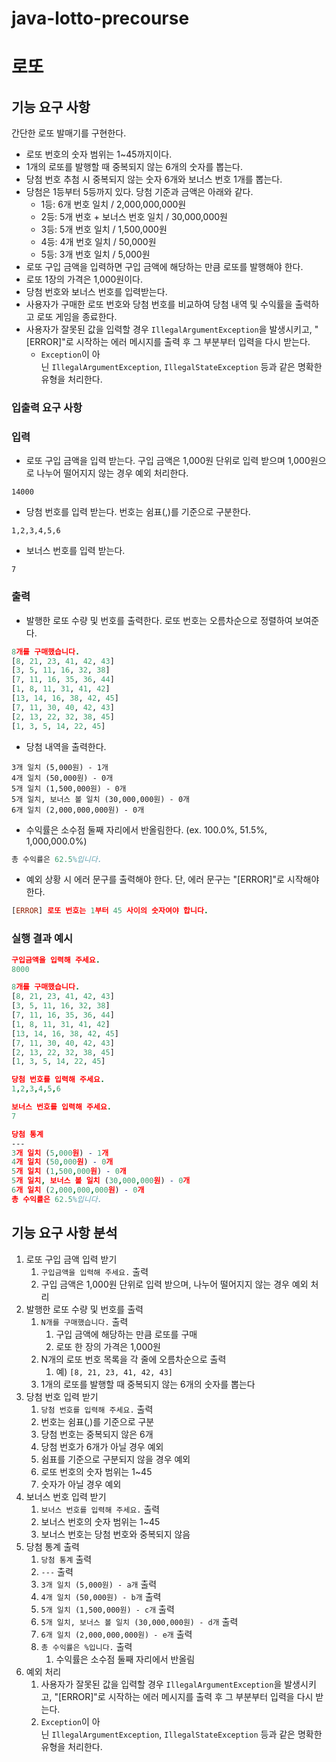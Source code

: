 # java-lotto-precourse
# **로또**
## **기능 요구 사항**
간단한 로또 발매기를 구현한다.
- 로또 번호의 숫자 범위는 1~45까지이다.
- 1개의 로또를 발행할 때 중복되지 않는 6개의 숫자를 뽑는다.
- 당첨 번호 추첨 시 중복되지 않는 숫자 6개와 보너스 번호 1개를 뽑는다.
- 당첨은 1등부터 5등까지 있다. 당첨 기준과 금액은 아래와 같다.
    - 1등: 6개 번호 일치 / 2,000,000,000원
    - 2등: 5개 번호 + 보너스 번호 일치 / 30,000,000원
    - 3등: 5개 번호 일치 / 1,500,000원
    - 4등: 4개 번호 일치 / 50,000원
    - 5등: 3개 번호 일치 / 5,000원
- 로또 구입 금액을 입력하면 구입 금액에 해당하는 만큼 로또를 발행해야 한다.
- 로또 1장의 가격은 1,000원이다.
- 당첨 번호와 보너스 번호를 입력받는다.
- 사용자가 구매한 로또 번호와 당첨 번호를 비교하여 당첨 내역 및 수익률을 출력하고 로또 게임을 종료한다.
- 사용자가 잘못된 값을 입력할 경우 `IllegalArgumentException`을 발생시키고, "[ERROR]"로 시작하는 에러 메시지를 출력 후 그 부분부터 입력을 다시 받는다.
    - `Exception`이 아닌 `IllegalArgumentException`, `IllegalStateException` 등과 같은 명확한 유형을 처리한다.
### **입출력 요구 사항**
### **입력**
- 로또 구입 금액을 입력 받는다. 구입 금액은 1,000원 단위로 입력 받으며 1,000원으로 나누어 떨어지지 않는 경우 예외 처리한다.
```
14000

```

- 당첨 번호를 입력 받는다. 번호는 쉼표(,)를 기준으로 구분한다.

```
1,2,3,4,5,6

```

- 보너스 번호를 입력 받는다.

```
7

```

### **출력**

- 발행한 로또 수량 및 번호를 출력한다. 로또 번호는 오름차순으로 정렬하여 보여준다.

```prolog
8개를 구매했습니다.
[8, 21, 23, 41, 42, 43]
[3, 5, 11, 16, 32, 38]
[7, 11, 16, 35, 36, 44]
[1, 8, 11, 31, 41, 42]
[13, 14, 16, 38, 42, 45]
[7, 11, 30, 40, 42, 43]
[2, 13, 22, 32, 38, 45]
[1, 3, 5, 14, 22, 45]

```

- 당첨 내역을 출력한다.

```
3개 일치 (5,000원) - 1개
4개 일치 (50,000원) - 0개
5개 일치 (1,500,000원) - 0개
5개 일치, 보너스 볼 일치 (30,000,000원) - 0개
6개 일치 (2,000,000,000원) - 0개

```

- 수익률은 소수점 둘째 자리에서 반올림한다. (ex. 100.0%, 51.5%, 1,000,000.0%)

```erlang
총 수익률은 62.5%입니다.

```

- 예외 상황 시 에러 문구를 출력해야 한다. 단, 에러 문구는 "[ERROR]"로 시작해야 한다.

```prolog
[ERROR] 로또 번호는 1부터 45 사이의 숫자여야 합니다.

```

### **실행 결과 예시**

```prolog
구입금액을 입력해 주세요.
8000

8개를 구매했습니다.
[8, 21, 23, 41, 42, 43]
[3, 5, 11, 16, 32, 38]
[7, 11, 16, 35, 36, 44]
[1, 8, 11, 31, 41, 42]
[13, 14, 16, 38, 42, 45]
[7, 11, 30, 40, 42, 43]
[2, 13, 22, 32, 38, 45]
[1, 3, 5, 14, 22, 45]

당첨 번호를 입력해 주세요.
1,2,3,4,5,6

보너스 번호를 입력해 주세요.
7

당첨 통계
---
3개 일치 (5,000원) - 1개
4개 일치 (50,000원) - 0개
5개 일치 (1,500,000원) - 0개
5개 일치, 보너스 볼 일치 (30,000,000원) - 0개
6개 일치 (2,000,000,000원) - 0개
총 수익률은 62.5%입니다.

```
## **기능 요구 사항 분석**

1. 로또 구입 금액 입력 받기
    1. `구입금액을 입력해 주세요.` 출력
    2. 구입 금액은 1,000원 단위로 입력 받으며, 나누어 떨어지지 않는 경우 예외 처리
2. 발행한 로또 수량 및 번호를 출력
    1. `N개를 구매했습니다.` 출력
        1. 구입 금액에 해당하는 만큼 로또를 구매
        2. 로또 한 장의 가격은 1,000원
    2. N개의 로또 번호 목록을 각 줄에 오름차순으로 출력
        1. 예) `[8, 21, 23, 41, 42, 43]`
    3. 1개의 로또를 발행할 때 중복되지 않는 6개의 숫자를 뽑는다
3. 당첨 번호 입력 받기
    1. `당첨 번호를 입력해 주세요.` 출력
    2. 번호는 쉼표(,)를 기준으로 구분
    3. 당첨 번호는 중복되지 않은 6개
    4. 당첨 번호가 6개가 아닐 경우 예외
    5. 쉼표를 기준으로 구분되지 않을 경우 예외
    6. 로또 번호의 숫자 범위는 1~45
    7. 숫자가 아닐 경우 예외
4. 보너스 번호 입력 받기
    1. `보너스 번호를 입력해 주세요.` 출력
    2. 보너스 번호의 숫자 범위는 1~45
    3. 보너스 번호는 당첨 번호와 중복되지 않음
5. 당첨 통계 출력
    1. `당첨 통계` 출력
    2. `---` 출력
    3. `3개 일치 (5,000원) - a개` 출력
    4. `4개 일치 (50,000원) - b개` 출력
    5. `5개 일치 (1,500,000원) - c개` 출력
    6. `5개 일치, 보너스 볼 일치 (30,000,000원) - d개` 출력
    7. `6개 일치 (2,000,000,000원) - e개` 출력
    8. `총 수익률은 %입니다.` 출력
        1. 수익률은 소수점 둘째 자리에서 반올림
6. 예외 처리
    1. 사용자가 잘못된 값을 입력할 경우 `IllegalArgumentException`을 발생시키고, "[ERROR]"로 시작하는 에러 메시지를 출력 후 그 부분부터 입력을 다시 받는다.
    2. `Exception`이 아닌 `IllegalArgumentException`, `IllegalStateException` 등과 같은 명확한 유형을 처리한다.
